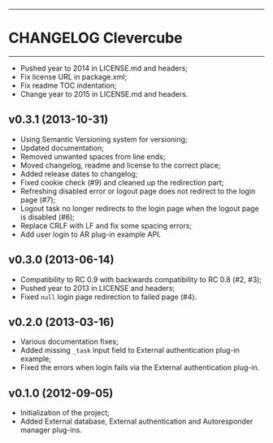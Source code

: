 ------------------------------------------------------------------------
CHANGELOG Clevercube
========================================================================
------------------------------------------------------------------------

- Pushed year to 2014 in LICENSE.md and headers;
- Fix license URL in package.xml;
- Fix readme TOC indentation;
- Change year to 2015 in LICENSE.md and headers.

v0.3.1 (2013-10-31)
-------------------

- Using Semantic Versioning system for versioning;
- Updated documentation;
- Removed unwanted spaces from line ends;
- Moved changelog, readme and license to the correct place;
- Added release dates to changelog;
- Fixed cookie check (#9) and cleaned up the redirection part;
- Refreshing disabled error or logout page does not redirect to the
  login page (#7);
- Logout task no longer redirects to the login page when the logout page
  is disabled (#6);
- Replace CRLF with LF and fix some spacing errors;
- Add user login to AR plug-in example API.

v0.3.0 (2013-06-14)
-------------------

- Compatibility to RC 0.9 with backwards compatibility to
  RC 0.8 (#2, #3);
- Pushed year to 2013 in LICENSE and headers;
- Fixed `null` login page redirection to failed page (#4).

v0.2.0 (2013-03-16)
-------------------

- Various documentation fixes;
- Added missing `_task` input field to External authentication plug-in
  example;
- Fixed the errors when login fails via the External authentication
  plug-in.

v0.1.0 (2012-09-05)
-------------------

- Initialization of the project;
- Added External database, External authentication and Autoresponder
  manager plug-ins.
